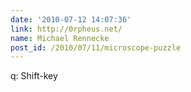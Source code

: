 ```yaml
---
date: '2010-07-12 14:07:36'
link: http://0rpheus.net/
name: Michael Rennecke
post_id: /2010/07/11/microscope-puzzle
---
```


q: Shift-key
